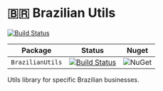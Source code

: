 # :brazil: Brazilian Utils

[![Build Status](https://travis-ci.org/brazilian-utils/dotnet.svg?branch=master)](https://travis-ci.org/brazilian-utils/dotnet)

| Package | Status | Nuget |
| ------- | ------ | ----- |
| `BrazilianUtils` | [![Build Status](https://travis-ci.org/brazilian-utils/dotnet.svg?branch=master)](https://travis-ci.org/brazilian-utils/dotnet)| ![NuGet](https://img.shields.io/nuget/v/BrazilianUtils.svg) |

Utils library for specific Brazilian businesses.
